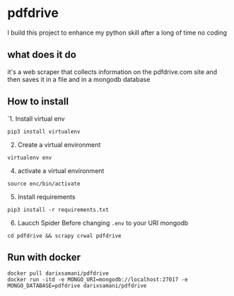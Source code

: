 # pdfdrive
I build this project to enhance my python skill after a long of time no coding


## what does it do

it's a web scraper that collects information on the pdfdrive.com site and then saves it in a file and in a mongodb database


## How to install

`1. Install virtual env
  ```
  pip3 install virtualenv
  ```
2. Create  a virtual environment
```
virtualenv env
```
4. activate a virtual environment
```
source enc/bin/activate
```
5. Install requirements
```
pip3 install -r requirements.txt
```
6. Laucch Spider
  Before changing `.env` to your URI mongodb
```
cd pdfdrive && scrapy crwal pdfdrive
```


## Run with docker

```
docker pull darixsamani/pdfdrive
docker run -itd -e MONGO_URI=mongodb://localhost:27017 -e MONGO_DATABASE=pdfdrive darixsamani/pdfdrive
```

